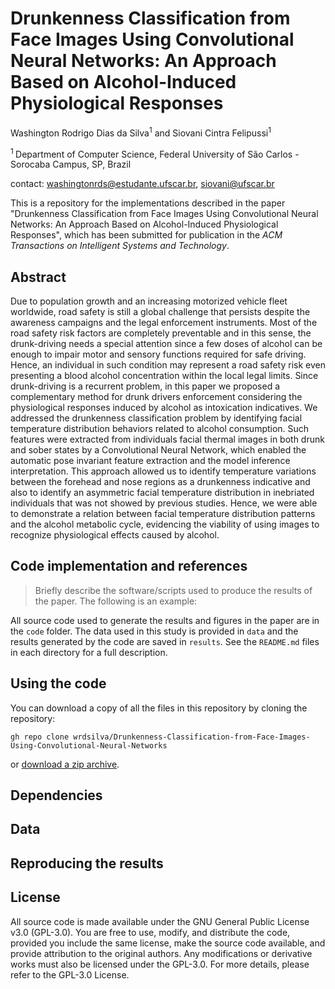 # Drunkenness Classification from Face Images Using Convolutional Neural Networks: An Approach Based on Alcohol-Induced Physiological Responses

Washington Rodrigo Dias da Silva<sup>1</sup> and Siovani Cintra Felipussi<sup>1</sup>

<sup>1 </sup>Department of Computer Science, Federal University of São Carlos - Sorocaba Campus, SP, Brazil

contact:  washingtonrds@estudante.ufscar.br, siovani@ufscar.br

This is a repository for the implementations described in the paper "Drunkenness Classification from Face Images Using Convolutional Neural Networks: An Approach Based on Alcohol-Induced Physiological Responses", which has been submitted for publication in the *ACM Transactions on Intelligent Systems and Technology*.

## Abstract

Due to population growth and an increasing motorized vehicle fleet worldwide, road safety is still a global challenge that persists despite the awareness campaigns and the legal enforcement instruments. Most of the road safety risk factors are completely preventable and in this sense, the drunk-driving needs a special attention since a few doses of alcohol can be enough to impair motor and sensory functions required for safe driving. Hence, an individual in such condition may represent a road safety risk even presenting a blood alcohol concentration within the local legal limits. Since drunk-driving is a recurrent problem, in this paper we proposed a complementary method for drunk drivers enforcement considering the physiological responses induced by alcohol as intoxication indicatives. We addressed the drunkenness classification problem by identifying facial temperature distribution behaviors related to alcohol consumption. Such features were extracted from individuals facial thermal images in both drunk and sober states by a Convolutional Neural Network, which enabled the automatic pose invariant feature extraction and the model inference interpretation. This approach allowed us to identify temperature variations between the forehead and nose regions as a drunkenness indicative and also to identify an asymmetric facial temperature distribution in inebriated individuals that was not showed by previous studies. Hence, we were able to demonstrate a relation between facial temperature distribution patterns and the alcohol metabolic cycle, evidencing the viability of using images to recognize physiological effects caused by alcohol.

## Code implementation and references

> Briefly describe the software/scripts used to produce the results of the
> paper. The following is an example:

All source code used to generate the results and figures in the paper are in
the `code` folder.
The data used in this study is provided in `data` and the
results generated by the code are saved in `results`.
See the `README.md` files in each directory for a full description.

## Using the code

You can download a copy of all the files in this repository by cloning the repository:

    gh repo clone wrdsilva/Drunkenness-Classification-from-Face-Images-Using-Convolutional-Neural-Networks

or [download a zip archive](https://github.com/wrdsilva/Drunkenness-Classification-from-Face-Images-Using-Convolutional-Neural-Networks/archive/refs/heads/main.zip).

## Dependencies

## Data

## Reproducing the results

## License

All source code is made available under the GNU General Public License v3.0 (GPL-3.0). You are free to use, modify, and distribute the code, provided you include the same license, make the source code available, and provide attribution to the original authors. Any modifications or derivative works must also be licensed under the GPL-3.0. For more details, please refer to the GPL-3.0 License.
